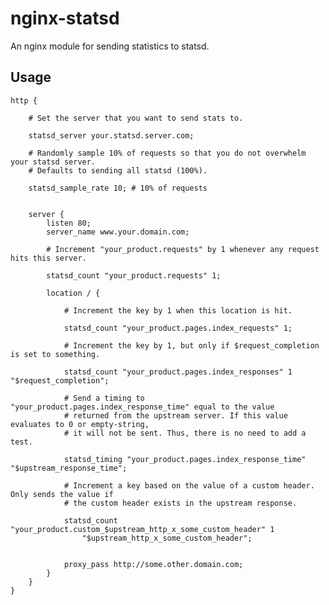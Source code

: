 nginx-statsd
============

An nginx module for sending statistics to statsd.

Usage
-----

	http {
		
		# Set the server that you want to send stats to.

		statsd_server your.statsd.server.com;

		# Randomly sample 10% of requests so that you do not overwhelm your statsd server.
		# Defaults to sending all statsd (100%). 

		statsd_sample_rate 10; # 10% of requests


		server {
			listen 80;
			server_name www.your.domain.com;
				
			# Increment "your_product.requests" by 1 whenever any request hits this server. 

			statsd_count "your_product.requests" 1;

			location / {
				
				# Increment the key by 1 when this location is hit.

				statsd_count "your_product.pages.index_requests" 1;

				# Increment the key by 1, but only if $request_completion is set to something.

				statsd_count "your_product.pages.index_responses" 1 "$request_completion";

				# Send a timing to "your_product.pages.index_response_time" equal to the value
				# returned from the upstream server. If this value evaluates to 0 or empty-string,
				# it will not be sent. Thus, there is no need to add a test.

				statsd_timing "your_product.pages.index_response_time" "$upstream_response_time";

				# Increment a key based on the value of a custom header. Only sends the value if
				# the custom header exists in the upstream response.

				statsd_count "your_product.custom_$upstream_http_x_some_custom_header" 1 
					"$upstream_http_x_some_custom_header";


				proxy_pass http://some.other.domain.com;
			}
		}
	}
